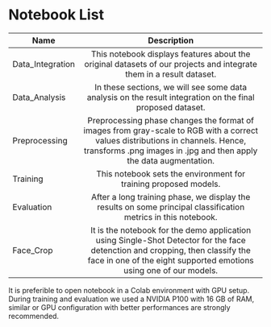 # Notebook List

| Name       | Description      | 
| ------------- |:-------------:| 
| Data_Integration      | This notebook displays features about the original datasets of our projects and integrate them in a result dataset. | 
|  Data_Analysis      | In these sections, we will see some data analysis on the result integration on the final proposed dataset.|
| Preprocessing | Preprocessing phase changes the format of images from gray-scale to RGB with a correct values distributions in channels. Hence, transforms .png images in .jpg and then apply the data augmentation. | 
| Training | This notebook sets the environment for training proposed models. | 
| Evaluation | After a long training phase, we display the results on some principal classification metrics in this notebook. | 
| Face_Crop | It is the notebook for the demo application using Single-Shot Detector for the face detenction and cropping, then classify the face in one of the eight supported emotions using one of our models. | 

It is preferible to open notebook in a Colab environment with GPU setup. During training and evaluation we used a NVIDIA P100 with 16 GB of RAM, similar or GPU configuration with better performances are strongly recommended. 
